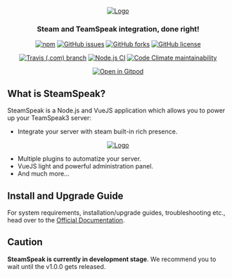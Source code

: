<div align="center">

[![Logo](https://i.imgur.com/60jQUwY.gif)](https://dalexhd.github.io/SteamSpeak/)

### Steam and TeamSpeak integration, done right!

[![npm](https://img.shields.io/npm/v/steamspeak?logo=npm&color=blue)](https://www.npmjs.com/package/steamspeak)
[![GitHub issues](https://img.shields.io/github/issues/dalexhd/SteamSpeak?label=Issues&color=blue)](https://github.com/dalexhd/SteamSpeak/issues)
[![GitHub forks](https://img.shields.io/github/forks/dalexhd/SteamSpeak?label=Forks&color=blue)](https://github.com/dalexhd/SteamSpeak/network)
[![GitHub license](https://img.shields.io/github/license/dalexhd/SteamSpeak?label=License&color=blue)](https://github.com/dalexhd/SteamSpeak/blob/master/LICENSE)

[![Travis (.com) branch](https://img.shields.io/travis/com/dalexhd/SteamSpeak/master?label=Tavis&logo=travis)](https://travis-ci.com/dalexhd/SteamSpeak)
[![Node.js CI](https://github.com/dalexhd/SteamSpeak/workflows/Node.js%20CI/badge.svg)](https://github.com/dalexhd/SteamSpeak/actions?query=workflow:%22Node.js+CI%22)
[![Code Climate maintainability](https://img.shields.io/codeclimate/maintainability-percentage/dalexhd/SteamSpeak?color=blue&label=Maintainability&logo=code%20climate)](https://codeclimate.com/github/dalexhd/SteamSpeak)


[![Open in Gitpod](https://gitpod.io/button/open-in-gitpod.svg)](https://gitpod.io/#https://github.com/dalexhd/steamspeak)

</div>

## What is SteamSpeak?

SteamSpeak is a Node.js and VueJS application which allows you to power up your TeamSpeak3 server:

- Integrate your server with steam built-in rich presence.

<div align="center">

[![Logo](https://raw.githubusercontent.com/dalexhd/resources/master/demo.gif)](https://dalexhd.github.io/SteamSpeak/)

</div>

- Multiple plugins to automatize your server.
- VueJS light and powerful administration panel.
- And much more...

## Install and Upgrade Guide

For system requirements, installation/upgrade guides, troubleshooting etc., head over to the [Official Documentation](https://dalexhd.github.io/SteamSpeak/).

## Caution
**SteamSpeak is currently in development stage**. We recommend you to wait until the v1.0.0 gets released.
